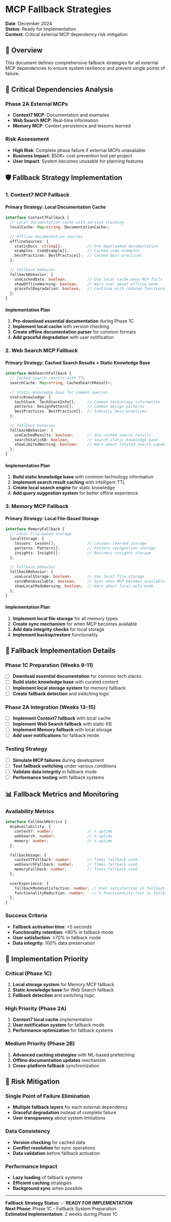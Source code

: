 # MCP Fallback Strategies

**Date**: December 2024  
**Status**: Ready for Implementation  
**Context**: Critical external MCP dependency risk mitigation

## 🎯 **Overview**

This document defines comprehensive fallback strategies for all external MCP dependencies to ensure system resilience and prevent single points of failure.

## 🚨 **Critical Dependencies Analysis**

### **Phase 2A External MCPs**
- **Context7 MCP**: Documentation and examples
- **Web Search MCP**: Real-time information
- **Memory MCP**: Context persistence and lessons learned

### **Risk Assessment**
- **High Risk**: Complete phase failure if external MCPs unavailable
- **Business Impact**: $50K+ cost prevention lost per project
- **User Impact**: System becomes unusable for planning features

## 🛡️ **Fallback Strategy Implementation**

### **1. Context7 MCP Fallback**

#### **Primary Strategy**: Local Documentation Cache
```typescript
interface Context7Fallback {
  // Local documentation cache with version tracking
  localCache: Map<string, DocumentationCache>;
  
  // Offline documentation sources
  offlineSources: {
    staticDocs: string[];           // Pre-downloaded documentation
    examples: CodeExample[];        // Cached code examples
    bestPractices: BestPractice[];  // Cached best practices
  };
  
  // Fallback behavior
  fallbackBehavior: {
    useCachedData: boolean;         // Use local cache when MCP fails
    showOfflineWarning: boolean;    // Warn user about offline mode
    gracefulDegradation: boolean;   // Continue with reduced functionality
  };
}
```

#### **Implementation Plan**
1. **Pre-download essential documentation** during Phase 1C
2. **Implement local cache** with version checking
3. **Create offline documentation parser** for common formats
4. **Add graceful degradation** with user notification

### **2. Web Search MCP Fallback**

#### **Primary Strategy**: Cached Search Results + Static Knowledge Base
```typescript
interface WebSearchFallback {
  // Cached search results with TTL
  searchCache: Map<string, CachedSearchResult>;
  
  // Static knowledge base for common queries
  staticKnowledge: {
    techStack: TechStackInfo[];     // Common technology information
    patterns: DesignPattern[];      // Common design patterns
    bestPractices: BestPractice[];  // Industry best practices
  };
  
  // Fallback behavior
  fallbackBehavior: {
    useCachedResults: boolean;      // Use cached search results
    searchStaticKB: boolean;        // Search static knowledge base
    showLimitedWarning: boolean;    // Warn about limited search capability
  };
}
```

#### **Implementation Plan**
1. **Build static knowledge base** with common technology information
2. **Implement search result caching** with intelligent TTL
3. **Create local search engine** for static knowledge
4. **Add query suggestion system** for better offline experience

### **3. Memory MCP Fallback**

#### **Primary Strategy**: Local File-Based Storage
```typescript
interface MemoryFallback {
  // Local file-based storage
  localStorage: {
    lessons: Lesson[];              // Lessons learned storage
    patterns: Pattern[];            // Pattern recognition storage
    insights: Insight[];            // Business insights storage
  };
  
  // Fallback behavior
  fallbackBehavior: {
    useLocalStorage: boolean;       // Use local file storage
    syncWhenAvailable: boolean;     // Sync when MCP becomes available
    showLocalModeWarning: boolean;  // Warn about local-only mode
  };
}
```

#### **Implementation Plan**
1. **Implement local file storage** for all memory types
2. **Create sync mechanism** for when MCP becomes available
3. **Add data integrity checks** for local storage
4. **Implement backup/restore** functionality

## 🔧 **Fallback Implementation Details**

### **Phase 1C Preparation (Weeks 9-11)**
- [ ] **Download essential documentation** for common tech stacks
- [ ] **Build static knowledge base** with curated content
- [ ] **Implement local storage system** for memory fallback
- [ ] **Create fallback detection** and switching logic

### **Phase 2A Integration (Weeks 13-15)**
- [ ] **Implement Context7 fallback** with local cache
- [ ] **Implement Web Search fallback** with static KB
- [ ] **Implement Memory fallback** with local storage
- [ ] **Add user notifications** for fallback mode

### **Testing Strategy**
- [ ] **Simulate MCP failures** during development
- [ ] **Test fallback switching** under various conditions
- [ ] **Validate data integrity** in fallback mode
- [ ] **Performance testing** with fallback systems

## 📊 **Fallback Metrics and Monitoring**

### **Availability Metrics**
```typescript
interface FallbackMetrics {
  mcpAvailability: {
    context7: number;               // % uptime
    webSearch: number;              // % uptime
    memory: number;                 // % uptime
  };
  
  fallbackUsage: {
    context7Fallback: number;       // Times fallback used
    webSearchFallback: number;      // Times fallback used
    memoryFallback: number;         // Times fallback used
  };
  
  userExperience: {
    fallbackModeSatisfaction: number; // User satisfaction in fallback mode
    functionalityReduction: number;   // % functionality lost in fallback
  };
}
```

### **Success Criteria**
- **Fallback activation time**: <5 seconds
- **Functionality retention**: ≥80% in fallback mode
- **User satisfaction**: ≥70% in fallback mode
- **Data integrity**: 100% data preservation

## 🚀 **Implementation Priority**

### **Critical (Phase 1C)**
1. **Local storage system** for Memory MCP fallback
2. **Static knowledge base** for Web Search fallback
3. **Fallback detection** and switching logic

### **High Priority (Phase 2A)**
1. **Context7 local cache** implementation
2. **User notification system** for fallback mode
3. **Performance optimization** for fallback systems

### **Medium Priority (Phase 2B)**
1. **Advanced caching strategies** with ML-based prefetching
2. **Offline documentation updates** mechanism
3. **Cross-platform fallback** synchronization

## 🎯 **Risk Mitigation**

### **Single Point of Failure Elimination**
- **Multiple fallback layers** for each external dependency
- **Graceful degradation** instead of complete failure
- **User transparency** about system limitations

### **Data Consistency**
- **Version checking** for cached data
- **Conflict resolution** for sync operations
- **Data validation** before fallback activation

### **Performance Impact**
- **Lazy loading** of fallback systems
- **Efficient caching** strategies
- **Background sync** when possible

---

**Fallback Strategy Status**: ✅ **READY FOR IMPLEMENTATION**  
**Next Phase**: Phase 1C - Fallback System Preparation  
**Estimated Implementation**: 2 weeks during Phase 1C
